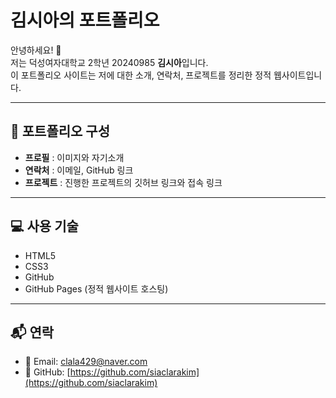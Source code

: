 # 김시아의 포트폴리오

안녕하세요! 👋  
저는 덕성여자대학교 2학년 20240985 **김시아**입니다.  
이 포트폴리오 사이트는 저에 대한 소개, 연락처, 프로젝트를 정리한 정적 웹사이트입니다.

---

## 📂 포트폴리오 구성

- **프로필** : 이미지와 자기소개 
- **연락처** : 이메일, GitHub 링크
- **프로젝트** : 진행한 프로젝트의 깃허브 링크와 접속 링크

---

## 💻 사용 기술

- HTML5  
- CSS3  
- GitHub  
- GitHub Pages (정적 웹사이트 호스팅)

---

## 📬 연락

- 📧 Email: clala429@naver.com  
- 🐙 GitHub: [https://github.com/siaclarakim](https://github.com/siaclarakim)
